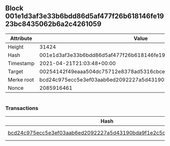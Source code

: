 ## Block 001e1d3af3e33b6bdd86d5af477f26b618146fe1923bc8435062b6a2c4261059

Attribute | Value
--- | ---
Height | 31424
Hash | 001e1d3af3e33b6bdd86d5af477f26b618146fe1923bc8435062b6a2c4261059
Timestamp | 2021-04-21T21:03:48+00:00
Target | 00254142f49eaaa504dc75712e8378ad5316cbcead634704b3734b6271167cc4
Merke root | bcd24c975ecc5e3ef03aab6ed2092227a5d43190bda9f1e2c5c2c3e2e5e14b3d
Nonce | 2085916461

```

```

### Transactions

Hash | Amount
--- | ---
[bcd24c975ecc5e3ef03aab6ed2092227a5d43190bda9f1e2c5c2c3e2e5e14b3d](bcd24c975ecc5e3ef03aab6ed2092227a5d43190bda9f1e2c5c2c3e2e5e14b3d.md) | 10.00000000 SKEPTI 
